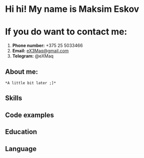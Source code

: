 # Hi hi! My name is Maksim Eskov
# If you do want to contact me: 
1. **Phone number:** +375 25 5033466
2. **Email:** eX3Maq@gmail.com 
3. **Telegram:** @eXMaq
## About me: 
    *A little bit later ;]*
## Skills
## Code examples
## Education
## Language